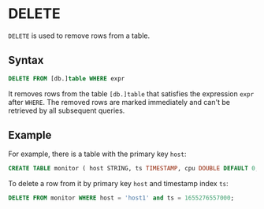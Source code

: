 # DELETE

`DELETE` is used to remove rows from a table.

## Syntax

```sql
DELETE FROM [db.]table WHERE expr
```

It removes rows from the table `[db.]table` that satisfies the expression `expr` after `WHERE`. The removed rows are marked immediately and can't be retrieved by all subsequent queries.

## Example

For example, there is a table with the primary key `host`:

```sql
CREATE TABLE monitor ( host STRING, ts TIMESTAMP, cpu DOUBLE DEFAULT 0, memory DOUBLE, TIME INDEX (ts), PRIMARY KEY(host)) ;
```

To delete a row from it by primary key `host` and timestamp index `ts`:

```sql
DELETE FROM monitor WHERE host = 'host1' and ts = 1655276557000;
```
